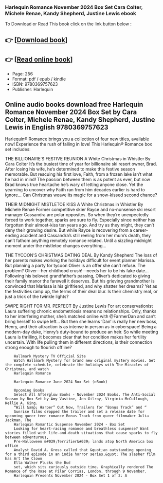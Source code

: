 ### Harlequin Romance November 2024 Box Set Cara Colter, Michele Renae, Kandy Shepherd, Justine Lewis ebook

To Download or Read This book click on the link button below :

## 👉  [**[Download book](http://get-pdfs.com/download.php?group=book&from=github.com&id=719614&lnk=1066 "Download book")**]

## 👉  [**[Read online book](http://get-pdfs.com/download.php?group=book&from=github.com&id=719614&lnk=1066 "Read online book")**]


* Page: 256
* Format: pdf / epub / kindle
* ISBN: 9780369757623
* Publisher: Harlequin



## Online audio books download free Harlequin Romance November 2024 Box Set  by Cara Colter, Michele Renae, Kandy Shepherd, Justine Lewis in English 9780369757623



Harlequin® Romance brings you a collection of four new titles, available now! Experience the rush of falling in love! This Harlequin® Romance box set includes:
 
 THE BILLIONAIRE’S FESTIVE REUNION
 A White Christmas in Whistler
 By Cara Colter
 It’s the busiest time of year for billionaire ski resort owner, Brad. After losing his wife, he’s determined to make this festive season memorable. But rescuing his first love, Faith, from a frozen lake isn’t what he had in mind! The passion between them is as potent as ever, but now Brad knows true heartache he’s wary of letting anyone close. Yet the yearning to uncover why Faith ran from him decades earlier is hard to ignore… Can Christmas weave its magic for a snow-kissed second chance?
 
 THEIR MIDNIGHT MISTLETOE KISS
 A White Christmas in Whistler
 By Michele Renae
 Former competitive skier Rayce and no-nonsense ski resort manager Cassandra are polar opposites. So when they’re unexpectedly forced to work together, sparks are sure to fly. Especially since neither has forgotten their almost-kiss ten years ago. And try as they might, they can’t deny their growing desire. But while Rayce is recovering from a career-ending accident and Cassandra’s still reeling from her mum’s death, they can’t fathom anything remotely romance related. Until a sizzling midnight moment under the mistletoe changes everything…
 
 THE TYCOON’S CHRISTMAS DATING DEAL
 By Kandy Shepherd
 The loss of her parents makes working the holidays difficult for event planner Marissa. But planning a party for tycoon Oliver is an offer she can’t refuse. The problem? Oliver—her childhood crush!—needs her to be his fake date… Following his beloved grandfather’s passing, Oliver’s dedicated to giving their family manor the farewell it deserves. But his grieving grandmother is convinced that Marissa is his girlfriend, and why shatter her dreams? Yet as the festivities ramp up, the terms of their deal blur. Is their chemistry real, or just a trick of the twinkle lights?
 
 SWIPE RIGHT FOR MR. PERFECT
 By Justine Lewis
 For art conservationist Laura suffering chronic endometriosis means no relationships. Only, thanks to her interfering mother, she’s matched online with @FarmerDan and can’t bring herself to swipe left… But then she learns ‘Dan’ is really her new boss, Henry, and their attraction is as intense in person as in cyberspace! Being a modern-day duke, Henry’s duty-bound to produce an heir. So while meeting Laura is thrilling, it becomes clear that her condition makes her fertility uncertain. With life pulling them in different directions, is their connection strong enough to flourish offline?
  


        Hallmark Mystery TV Official Site
        Watch Hallmark Mystery for brand new original mystery movies. Get the complete schedule, celebrate the holidays with The Miracles of Christmas, and watch 
        Harlequin Romance
        
        Harlequin Romance June 2024 Box Set (eBook)
        
        Upcoming Books
        Select All Afterglow Books - November 2024 Books. The Anti-Social Season by Box Set by Amy Vastine, Jen Gilroy, Virginia McCullough, Kellie A. King.
        “Will &amp; Harper” Out Now, Trailers for “Bonus Track” and “
        Sunrise films dropped the trailer and set a release date for upcoming queer teen romance Bonus Track from queer filmmaker Julia Jackman. The 
        Harlequin Romantic Suspense November 2024 - Box Set
        Looking for heart-racing romance and breathless suspense? Want stories filled with life-and-death situations that cause sparks to fly between adventurous, 
        Pre-Halloween &#039;Terrifier&#039; lands atop North America box office
        Analyst David A. Gross called that &quot;an outstanding opening for a third episode in an indie horror series.&quot; The slasher film has Art the Clown 
        Ella Walker Plucks the Bud
        set, which sits curiously outside time. Graphically rendered The Romance of the Rose at Pilar Corrias, London, through 9 November.
        Harlequin Presents November 2024 - Box Set 1 of 2: A
        
    




